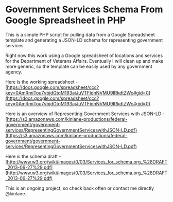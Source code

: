 Government Services Schema From Google Spreadsheet in PHP
=========================================================

This is a simple PHP script for pulling data from a Google Spreadsheet template and generating a JSON-LD schema for representing government services.

Right now this work using a Google spreadsheet of locations and services for the Department of Veterans Affairs. Eventually I will clean up and make more generic, so the template can be easily used by any government agency.

Here is the working spreadsheet - [https://docs.google.com/spreadsheet/ccc?key=0AmRmiTou7vbjdGtqM193ajJuVTFidnNVMU9IRkdtZWc#gid=0](https://docs.google.com/spreadsheet/ccc?key=0AmRmiTou7vbjdGtqM193ajJuVTFidnNVMU9IRkdtZWc#gid=0)

Here is an overview of Representing Government Services with JSON-LD - [https://s3.amazonaws.com/kinlane-productions/federal-government/government-services/RepresentingGovernmentServiceswithJSON-LD.pdf}(https://s3.amazonaws.com/kinlane-productions/federal-government/government-services/RepresentingGovernmentServiceswithJSON-LD.pdf)

Here is the schema draft - [http://www.w3.org/wiki/images/0/03/Services_for_schema.org_%28DRAFT_2013-06-27%29.pdf](http://www.w3.org/wiki/images/0/03/Services_for_schema.org_%28DRAFT_2013-06-27%29.pdf)

This is an ongoing project, so check back often or contact me directly @kinlane.
